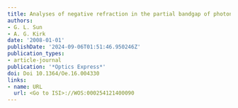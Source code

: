 ```yaml
---
title: Analyses of negative refraction in the partial bandgap of photonic crystals
authors:
- G. L. Sun
- A. G. Kirk
date: '2008-01-01'
publishDate: '2024-09-06T01:51:46.950246Z'
publication_types:
- article-journal
publication: '*Optics Express*'
doi: Doi 10.1364/Oe.16.004330
links:
- name: URL
  url: <Go to ISI>://WOS:000254121400090
---
```


